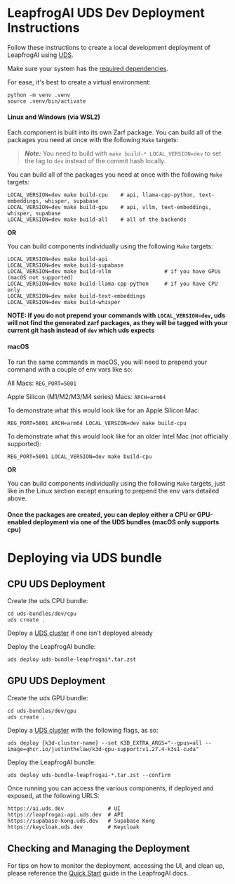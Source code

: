 # LeapfrogAI UDS Dev Deployment Instructions

Follow these instructions to create a local development deployment of LeapfrogAI using [UDS](https://github.com/defenseunicorns/uds-core).

Make sure your system has the [required dependencies](https://docs.leapfrog.ai/docs/local-deploy-guide/quick_start/#prerequisites).

For ease, it's best to create a virtual environment:

```shell
python -m venv .venv
source .venv/bin/activate
```

#### Linux and Windows (via WSL2)

Each component is built into its own Zarf package. You can build all of the packages you need at once with the following `Make` targets:
> ***Note:*** You need to build with `make build-* LOCAL_VERSION=dev` to set the tag to `dev` instead of the commit hash locally.  

You can build all of the packages you need at once with the following `Make` targets:

```shell
LOCAL_VERSION=dev make build-cpu    # api, llama-cpp-python, text-embeddings, whisper, supabase
LOCAL_VERSION=dev make build-gpu    # api, vllm, text-embeddings, whisper, supabase
LOCAL_VERSION=dev make build-all    # all of the backends
```

**OR**

You can build components individually using the following `Make` targets:

```shell
LOCAL_VERSION=dev make build-api
LOCAL_VERSION=dev make build-supabase
LOCAL_VERSION=dev make build-vllm                 # if you have GPUs (macOS not supported)
LOCAL_VERSION=dev make build-llama-cpp-python     # if you have CPU only
LOCAL_VERSION=dev make build-text-embeddings
LOCAL_VERSION=dev make build-whisper
```

**NOTE: If you do not prepend your commands with `LOCAL_VERSION=dev`, uds will not find the generated zarf packages, as
they will be tagged with your current git hash instead of `dev` which uds expects**

#### macOS

To run the same commands in macOS, you will need to prepend your command with a couple of env vars like so:

All Macs: `REG_PORT=5001`

Apple Silicon (M1/M2/M3/M4 series) Macs: `ARCH=arm64`

To demonstrate what this would look like for an Apple Silicon Mac:
``` shell
REG_PORT=5001 ARCH=arm64 LOCAL_VERSION=dev make build-cpu
```

To demonstrate what this would look like for an older Intel Mac (not officially supported):
``` shell
REG_PORT=5001 LOCAL_VERSION=dev make build-cpu
```

**OR**

You can build components individually using the following `Make` targets, just like in the Linux section except ensuring
to prepend the env vars detailed above.

#### Once the packages are created, you can deploy either a CPU or GPU-enabled deployment via one of the UDS bundles (macOS only supports cpu)

# Deploying via UDS bundle

## CPU UDS Deployment

Create the uds CPU bundle:
```shell
cd uds-bundles/dev/cpu
uds create .
```

Deploy a [UDS cluster](/README.md#uds) if one isn't deployed already

Deploy the LeapfrogAI bundle:
```shell
uds deploy uds-bundle-leapfrogai*.tar.zst
```

## GPU UDS Deployment

Create the uds GPU bundle:
```shell
cd uds-bundles/dev/gpu
uds create .
```

Deploy a [UDS cluster](/README.md#uds) with the following flags, as so:

```shell
uds deploy {k3d-cluster-name} --set K3D_EXTRA_ARGS="--gpus=all --image=ghcr.io/justinthelaw/k3d-gpu-support:v1.27.4-k3s1-cuda"
```


Deploy the LeapfrogAI bundle:
```shell
uds deploy uds-bundle-leapfrogai-*.tar.zst --confirm
```

Once running you can access the various components, if deployed and exposed, at the following URLS:

```shell
https://ai.uds.dev              # UI
https://leapfrogai-api.uds.dev  # API
https://supabase-kong.uds.dev   # Supabase Kong
https://keycloak.uds.dev        # Keycloak
```

## Checking and Managing the Deployment

For tips on how to monitor the deployment, accessing the UI, and clean up, please reference the [Quick Start](https://docs.leapfrog.ai/docs/local-deploy-guide/quick_start/#checking-deployment) guide in the LeapfrogAI docs.
